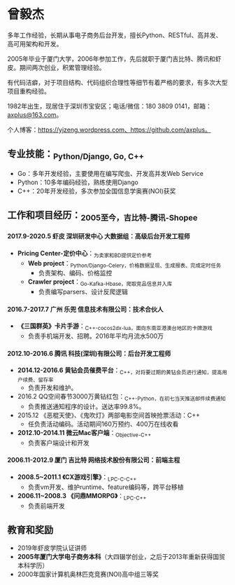 # 曾毅杰

多年工作经验，长期从事电子商务后台开发，擅长Python、RESTful、高并发、高可用架构和开发。

2005年毕业于厦门大学，2006年参加工作，先后就职于厦门吉比特、腾讯和虾皮。期间两次创业，积累管理经验。

有代码洁癖，对于项目结构、代码组织合理性等细节有着严格的要求，有多次大型项目重构经验。

1982年出生，现居住于深圳市宝安区；电话/微信：180 3809 0141，邮箱：axplus@163.com。

个人博客：https://yjzeng.wordpress.com、https://github.com/axplus。

## 专业技能：<sub>Python/Django, Go, C++</sub>

* Go：多年开发经验，主要使用在编写爬虫、开发高并发Web Service
* Python：10多年编码经验，熟练使用Django
* C++：20年开发经验，多次参加全国信息学奥赛(NOI)获奖

## 工作和项目经历：<sub>2005至今，吉比特-腾讯-Shopee</sub>

#### 2017.9-2020.5 虾皮 深圳研发中心 大数据组：高级后台开发工程师

* **Pricing Center-定价中心**：<sub>为卖家和BD提供定价参考</sub>
    * **Web project**：<sub>Python/Django-Celery，价格数据呈现、生成报表、完成定时任务</sub>
        - 负责架构、编码、价格监控
    * **Crawler project**：<sub>Go-Kafka-Hbase，爬取竞品信息并入库</sub>
        - 负责编写parsers、设计反爬逻辑

#### 2016.7-2017.7 广州 乐兜 信息技术有限公司：技术合伙人

* **《三国群英》卡片手游**：<sub>C++-cocos2dx-lua，面向东南亚港澳台地区的卡牌游戏</sub>
    * 负责手机端开发、招聘。2016年平均月流水500万

#### 2012.10-2016.6 腾讯 科技(深圳)有限公司：后台开发工程师

* **2014.12-2016.6 黄钻会员催费平台**：<sub>C++，对将要过期的黄钻会员进行通知，提高用户续费、留存率</sub>
    - 负责开发和维护。
* 2016.2 QQ空间春节3000万黄钻红包：<sub>C++-Python，在初七当天推送邮件续费通知</sub>
    * 负责推送通知程序的设计。送达率99.8%。
* 2015.12 《恶棍天使》、《鬼吹灯》两部电影空间首映抢票活动：C++
    * 任负责活动编码。活动期间160万预约、400万在线收看
* **2012.10-2014.11 微云Mac客户端**：<sub>Objective-C++</sub>
    * 负责客户端设计和开发

#### 2006.11-2012.9 厦门 吉比特 网络技术股份有限公司：前端主程

* **2008.5~2011.1 《CX游戏引擎》**：<sub>LPC-C-C++</sub>
  * 负责vm开发、维护runtime、feature编码等，跨平台移植
* **2006.11~2008.3 《问鼎MMORPG》**：<sub>LPC-C++</sub>
  * 负责前端开发

## 教育和奖励

* 2019年虾皮学院认证讲师
* **2005年厦门大学电子商务本科**（大四辍学创业，之后于2013年重新获得国贸本科学历）
* 2000年国家计算机奥林匹克竞赛(NOI)高中组三等奖 

